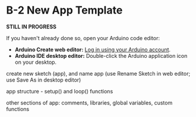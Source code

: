 # B-2 New App Template

**STILL IN PROGRESS**

If you haven't already done so, open your Arduino code editor:

* **Arduino Create web editor:**  [Log in using your Arduino account](https://create.arduino.cc/editor/).
* **Arduino IDE desktop editor:**  Double-click the Arduino application icon on your desktop.

create new sketch \(app\), and name app \(use Rename Sketch in web editor; use Save As in desktop editor\)

app structure - setup\(\) and loop\(\) functions

other sections of app:  comments, libraries, global variables, custom functions


